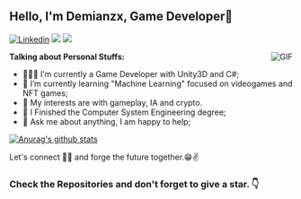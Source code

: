## Hello, I'm Demianzx, Game Developer👋

[![Linkedin](https://img.shields.io/badge/-LinkedIn-222222?style=flat-square&logo=Linkedin&logoColor=white&link=https://www.linkedin.com/in/Demianzx/)](https://www.linkedin.com/in/Demianzx/)
[![](https://img.shields.io/badge/Telegram-Demianzx-blue)](https://t.me/Demianzx)
[![](https://img.shields.io/badge/Gmail-demianz999%40gmail.com-red)](https://mail.google.com/mail/u/0/?tab=km#inbox)

<img align="right" alt="GIF" src="https://media0.giphy.com/media/WtTnAfZn6aVJfBzlN3/giphy.gif?cid=ecf05e479c4cf5328fa6cdcd088a15756053c7b67410404c&rid=giphy.gif" />

**Talking about Personal Stuffs:**

- 👨🏽‍💻 I’m currently a Game Developer with Unity3D and C#;
- 🌱 I’m currently learning "Machine Learning" focused on videogames and NFT games; 
- 🤔 My interests are with gameplay, IA and crypto.
- 💼 I Finished the Computer System Engineering degree;
- 💬 Ask me about anything, I am happy to help;



[![Anurag's github stats](https://github-readme-stats.vercel.app/api?username=Demianzx)](https://github.com/anuraghazra/github-readme-stats)




Let's connect 👨‍💻 and forge the future together.😁✌

### Check the Repositories and don't forget to give a star. 👇

